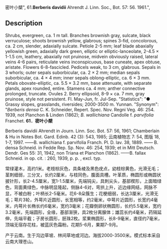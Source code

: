 密叶小檗",
61.**Berberis davidii** Ahrendt J. Linn. Soc., Bot. 57: 56. 1961.",

## Description
Shrubs, evergreen, ca. 1 m tall. Branches brownish gray, sulcate, black verruculose; shoots brownish yellow, glabrous; spines 3-fid, concolorous, ca. 2 cm, slender, adaxially sulcate. Petiole 2-5 mm; leaf blade abaxially yellowish green, adaxially dark green, elliptic or elliptic-lanceolate, 2-4.5 × 1-1.5 cm, leathery, abaxially not pruinose, midvein obviously raised, lateral veins 4-6 pairs, reticulate veins inconspicuous, base cuneate, apex obtuse, aristate. Flowers 6-8-fascicled. Pedicels weak, to 3 cm, glabrous. Sepals in 3 whorls; outer sepals suborbicular, ca. 2 × 2 mm; median sepals suborbicular, ca. 4 × 4 mm; inner sepals oblong-elliptic, ca. 6 × 3 mm. Petals obovate-elliptic, ca. 5.5 × 3.2 mm, base attenuate, with separate glands, apex rounded, entire. Stamens ca. 4 mm; anther connective prolonged, truncate. Ovules 2. Berry ellipsoid, 8-9 × ca. 7 mm, gray pruinose, style not persistent. Fl. May-Jun, fr. Jul-Sep.
  "Statistics": "● Grassy slopes, grasslands, riversides; 2000-3500 m. Yunnan.
  "Synonym": "*Berberis densa* C. K. Schneider, Repert. Spec. Nov. Regni Veg. 46: 254. 1939, not Planchon &amp; Linden (1862); *B. wallichiana* Candolle f. *parvifolia* Franchet.
**61．密叶小檗**

Berberis davidii Ahrendt in Journ. Linn. Soc. Bot. 57: 56, 1961; Chamberlain & Hu in Notes Bot. Gard. Edinb. 42 (3): 543, 1985; 云南植物志 7: 54, 图版 18, 1-7, 1997. ——B. wallichiana f. parvifolia Franch. Pl. D. lav. 38, 1889. —— B. densa Schneid. in Fedde Rep. Sp. Nov. 46: 254, 1939; et in Mitt Deutsch. Dendr. Ges 55: 31, 1942, non Triana et Planchon (1862). ——B. fallax Schneid. in op. cit. : 260, 1939, p. p. , excl. typ.

常绿灌木，高约1米。老枝棕灰色，具条棱及黑色疣点，幼枝棕黄色，光滑无毛；茎刺细弱，三分叉，长约2厘米，与枝同色，腹面具槽。叶革质，椭圆形或椭圆状披针形，长2-4.5厘米，宽1-1.5厘米，先端钝尖，具刺尖头，基部楔形，上面暗绿色，背面黄绿色，中脉明显隆起，侧脉4-6对，弯拱上升，近边缘网结，网脉不显，不被白粉；叶柄长2-5毫米。花6-8朵簇生；花梗细弱，长达3厘米，光滑无毛；萼片3轮，外萼片近圆形，长宽相等，约2毫米，中萼片近圆形，长宽约4毫米，内萼片长椭长约6毫米，宽约3毫米；花瓣倒卵状椭圆形，长约5.5毫米，宽约3.2毫米，先端圆形，全缘，基部渐狭，具2枚分离腺体；雄蕊长约4毫米，药隔延伸，先端平截；子房长圆形，胚珠2枚。浆果椭圆形，长8-9毫米，直径约7毫米，顶端无宿存花柱，被蓝灰色霜粉。花期5-6月，果期7-9月。

产于云南。生于沟边草坡、林间草地或河边。海拔2000-3500米。模式标本采自云南大理苍山。

